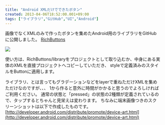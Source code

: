 ```yaml
---
title: "Android XMLだけでできたボタン"
created: 2013-04-06T18:52:00.001+09:00
tags: ["ライブラリ","GitHub","UI","Android"]
---
```

画像でなくXMLのみで作ったボタンを集めたAndroid用のライブラリをGitHubに公開しました。
[RichButtons](https://github.com/ksoichiro/RichButtons)

[![](http://1.bp.blogspot.com/-kebolHwcePo/UV_ueKJghSI/AAAAAAAAK-A/RcvkQbLnkak/s320/RichButtons_screenshot_scaled.png)](http://1.bp.blogspot.com/-kebolHwcePo/UV_ueKJghSI/AAAAAAAAK-A/RcvkQbLnkak/s1600/RichButtons_screenshot_scaled.png)

使い方は、RichButtons/libraryをプロジェクトとして取り込むか、中身にある実体のXMLを直接プロジェクトへコピーしていただき、 styleで定義済みのスタイルをButtonに適用します。

ライブラリ、とは言ってもグラデーションなどをlayerで重ねただけXMLを集めただけなのですが、、、 1から作ると意外に時間がかかると思うのでよろしければご利用ください。
通常の状態と「pressed」の状態の2種類が定義されているので、タップするとちゃんと見栄えは変わります。
ちなみに端末画像つきのスクリーンショットは以下で作成したものです。
[http://developer.android.com/distribute/promote/device-art.html](http://developer.android.com/distribute/promote/device-art.html)
